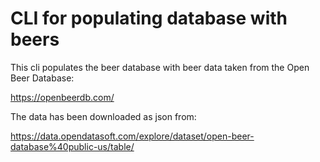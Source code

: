 # CLI for populating database with beers

This cli populates the beer database with beer data taken from the Open Beer 
Database:

https://openbeerdb.com/

The data has been downloaded as json from:

https://data.opendatasoft.com/explore/dataset/open-beer-database%40public-us/table/

